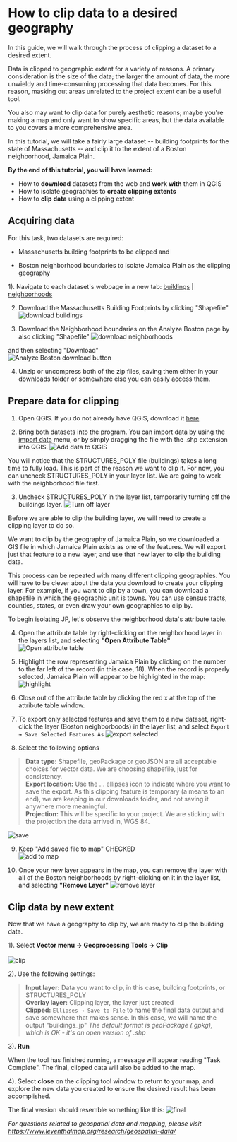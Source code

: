 [](guide.md "yes")


# How to clip data to a desired geography

In this guide, we will walk through the process of clipping a dataset to a desired extent.

Data is clipped to geographic extent for a variety of reasons. A primary consideration is the size of the data; the larger the amount of data, the more unwieldy and time-consuming processing that data becomes. For this reason, masking out areas unrelated to the project extent can be a useful tool.

You also may want to clip data for purely aesthetic reasons; maybe you're making a map and only want to show specific areas, but the data available to you covers a more comprehensive area.

In this tutorial, we will take a fairly large dataset -- building footprints for the state of Massachusetts -- and clip it to the extent of a Boston neighborhood, Jamaica Plain.





**By the end of this tutorial, you will have learned:**
- How to **download** datasets from the web and **work with** them in QGIS
- How to isolate geographies to **create clipping extents**
- How to **clip data** using a clipping extent


## Acquiring data

For this task, two datasets are required:

- Massachusetts building footprints to be clipped and

- Boston neighborhood boundaries to isolate Jamaica Plain as the clipping geography


1). Navigate to each dataset's webpage in a new tab: [buildings](https://docs.digital.mass.gov/dataset/massgis-data-building-structures-2-d "MassGIS building footprint dataset record") | [neighborhoods](https://data.boston.gov/dataset/boston-neighborhoods "Analyze Boston neighborhood dataset record")

2. Download the Massachusetts Building Footprints by clicking "Shapefile"
![download buildings](/media/download-buildings.png)

3. Download the Neighborhood boundaries on the Analyze Boston page by also clicking "Shapefile"
![download neighborhoods](/media/download-neighborhoods.png)

and then selecting "Download" <br>
![Analyze Boston download button](/media/download-ab.png)

4. Unzip or uncompress both of the zip files, saving them either in your downloads folder or somewhere else you can easily access them.


## Prepare data for clipping

1. Open QGIS. If you do not already have QGIS, download it [here](https://qgis.org/en/site/forusers/download.html "QGIS download")

2. Bring both datasets into the program. You can import data by using the [import data](https://guides.library.duke.edu/QGIS/ImportData "import data qgis") menu, or by simply dragging the file with the .shp extension into QGIS.
![Add data to QGIS](/media/add-data.gif)

You will notice that the STRUCTURES_POLY file (buildings) takes a long time to fully load. This is part of the reason we want to clip it. For now, you can uncheck STRUCTURES_POLY in your layer list. We are going to work with the neighborhood file first.

3. Uncheck STRUCTURES_POLY in the layer list, temporarily turning off the buildings layer.
![Turn off layer](/media/turn-off-layer.gif)


Before we are able to clip the building layer, we will need to create a clipping layer to do so.

We want to clip by the geography of Jamaica Plain, so we downloaded a GIS file in which Jamaica Plain exists as one of the features. We will export just that feature to a new layer, and use that new layer to clip the building data.

This process can be repeated with many different clipping geographies. You will have to be clever about the data you download to create your clipping layer. For example, if you want to clip by a town, you can download a shapefile in which the geographic unit is towns. You can use census tracts, counties, states, or even draw your own geographies to clip by.

To begin isolating JP, let's observe the neighborhood data's attribute table.

4. Open the attribute table by right-clicking on the neighborhood layer in the layers list, and selecting **"Open Attribute Table"**
![Open attribute table](/media/open-attribute-table.gif)

5. Highlight the row representing Jamaica Plain by clicking on the number to the far left of the record (in this case, 18). When the record is properly selected, Jamaica Plain will appear to be highlighted in the map:
![highlight](/media/highlight.png)

6. Close out of the attribute table by clicking the red x at the top of the attribute table window.

7. To export only selected features and save them to a new dataset, right-click the layer (Boston neighborboods) in the layer list, and select `Export → Save Selected Features As`
![export selected](/media/export-selected.png)

8. Select the following options

> **Data type:** Shapefile, geoPackage or geoJSON are all acceptable choices for vector data. We are choosing shapefile, just for consistency. <br>
> **Export location:** Use the ... ellipses icon to indicate where you want to save the export. As this clipping feature is temporary (a means to an end), we are keeping in our downloads folder, and not saving it anywhere more meaningful. <br>
> **Projection:** This will be specific to your project. We are sticking with the projection the data arrived in, WGS 84.

![save](/media/save.png)

9. Keep "Add saved file to map" CHECKED <br>
![add to map](/media/add-to-map.png)

10. Once your new layer appears in the map, you can remove the layer with all of the Boston neighborhoods by right-clicking on it in the layer list, and selecting **"Remove Layer"**
![remove layer](/media/remove-layer.gif)

## Clip data by new extent

Now that we have a geography to clip by, we are ready to clip the building data.

1). Select **Vector menu → Geoprocessing Tools → Clip** <br><br>
![clip](/media/clip.png)


2). Use the following settings:

> **Input layer:** Data you want to clip, in this case, building footprints, or STRUCTURES_POLY <br>
> **Overlay layer:** Clipping layer, the layer just created <br>
> **Clipped:** `Ellipses → Save to File` to name the final data output and save somewhere that makes sense. In this case, we will name the output "buildings_jp" *The default format is geoPackage (.gpkg), which is OK - it's an open version of .shp*

3). **Run**

When the tool has finished running, a message will appear reading "Task Complete". The final, clipped data will also be added to the map.

4). Select **close** on the clipping tool window to return to your map, and explore the new data you created to ensure the desired result has been accomplished.

The final version should resemble something like this:
![final](/media/final.png)

*For questions related to geospatial data and mapping, please visit https://www.leventhalmap.org/research/geospatial-data/*

